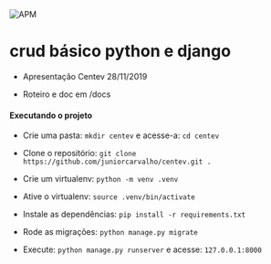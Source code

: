 <img src="https://img.shields.io/apm/l/vim-mode.svg" alt="APM">

# crud básico python e django

* Apresentação Centev 28/11/2019

* Roteiro e doc em /docs

#### Executando o projeto

* Crie uma pasta: `mkdir centev` e acesse-a: `cd centev`

* Clone o repositório: `git clone https://github.com/juniorcarvalho/centev.git .`

* Crie um virtualenv: `python -m venv .venv`

* Ative o virtualenv: `source .venv/bin/activate`

* Instale as dependências: `pip install -r requirements.txt`

* Rode as migrações: `python manage.py migrate`

* Execute: `python manage.py runserver` e acesse: `127.0.0.1:8000`


